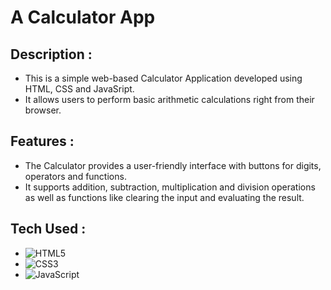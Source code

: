 # A Calculator App

## Description :

- This is a simple web-based Calculator Application developed using HTML, CSS and JavaSript.
- It allows users to perform basic arithmetic calculations right from their browser.

## Features :

- The Calculator provides a user-friendly interface with buttons for digits, operators and functions.
- It supports addition, subtraction, multiplication and division operations as well as functions like clearing the input and evaluating the result.

## Tech Used :

- ![HTML5](https://img.shields.io/badge/html5-%23E34F26.svg?style=for-the-badge&logo=html5&logoColor=white)
- ![CSS3](https://img.shields.io/badge/css3-%231572B6.svg?style=for-the-badge&logo=css3&logoColor=white)
- ![JavaScript](https://img.shields.io/badge/javascript-%23323330.svg?style=for-the-badge&logo=javascript&logoColor=%23F7DF1E)
